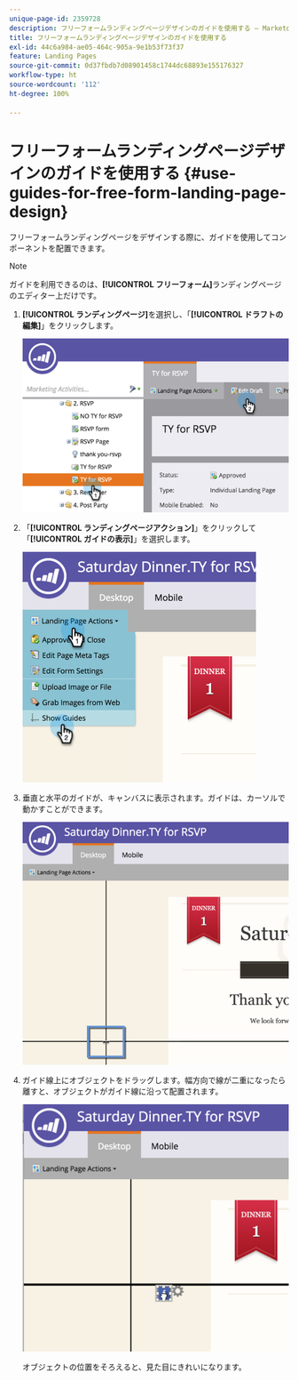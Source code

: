 ```yaml
---
unique-page-id: 2359728
description: フリーフォームランディングページデザインのガイドを使用する — Marketo ドキュメント — 製品ドキュメント
title: フリーフォームランディングページデザインのガイドを使用する
exl-id: 44c6a984-ae05-464c-905a-9e1b53f73f37
feature: Landing Pages
source-git-commit: 0d37fbdb7d08901458c1744dc68893e155176327
workflow-type: ht
source-wordcount: '112'
ht-degree: 100%

---
```


# フリーフォームランディングページデザインのガイドを使用する {#use-guides-for-free-form-landing-page-design}

フリーフォームランディングページをデザインする際に、ガイドを使用してコンポーネントを配置できます。

>[!NOTE]
>
>ガイドを利用できるのは、**[!UICONTROL フリーフォーム]**&#x200B;ランディングページのエディター上だけです。

1. **[!UICONTROL ランディングページ]**&#x200B;を選択し、「**[!UICONTROL ドラフトの編集]**」をクリックします。

   ![](assets/image2015-5-20-14-3a10-3a9.png)

1. 「**[!UICONTROL ランディングページアクション]**」をクリックして「**[!UICONTROL ガイドの表示]**」を選択します。

   ![](assets/image2015-5-20-14-3a12-3a15.png)

1. 垂直と水平のガイドが、キャンバスに表示されます。ガイドは、カーソルで動かすことができます。

   ![](assets/image2015-5-20-14-3a15-3a9.png)

1. ガイド線上にオブジェクトをドラッグします。幅方向で線が二重になったら離すと、オブジェクトがガイド線に沿って配置されます。

   ![](assets/image2015-5-20-14-3a17-3a24.png)

   オブジェクトの位置をそろえると、見た目にきれいになります。
